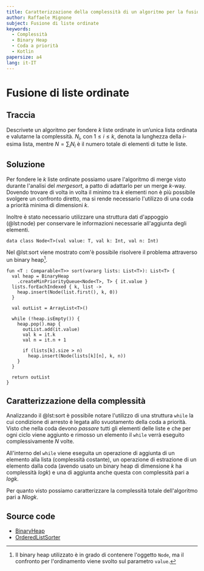 ```yaml
---
title: Caratterizzazione della complessità di un algoritmo per la fusione di liste ordinate
author: Raffaele Mignone
subject: Fusione di liste ordinate
keywords:
  - Complessità
  - Binary Heap
  - Coda a priorità
  - Kotlin
papersize: a4
lang: it-IT
---
```


# Fusione di liste ordinate

## Traccia

Descrivete un algoritmo per fondere $k$ liste ordinate in un’unica lista ordinata e valutarne la complessità. 
$N_i$, con $1 \le i \le k$, denota la lunghezza della $i$-esima lista, mentre $N = \sum_i N_i$ è il numero totale di elementi di tutte le liste.

## Soluzione

Per fondere le $k$ liste ordinate possiamo usare l'algoritmo di merge visto durante l'analisi del *mergesort*, a patto di adattarlo per un merge $k$-way.
Dovendo trovare di volta in volta il minimo tra $k$ elementi non è più possibile svolgere un confronto diretto, ma si rende necessario l'utilizzo di una coda a priorità minima di dimensioni $k$.

Inoltre è stato necessario utilizzare una struttura dati d'appoggio (@lst:node) per conservare le informazioni necessarie all'aggiunta degli elementi.

```{#lst:node .kotlin caption="Struttura dati che contiene l'elemento d'interesse, la lista da cui è stato estratto e la posizione in quest'ultima."}
data class Node<T>(val value: T, val k: Int, val n: Int)
```

Nel @lst:sort viene mostrato com'è possibile risolvere il problema attraverso un binary heap[^compare-by].

[^compare-by]: Il binary heap utilizzato è in grado di contenere l'oggetto `Node`, ma il confronto per l'ordinamento viene svolto sul parametro `value`.

```{#lst:sort .kotlin caption="Algoritmo di fusione mediante binary heap"}
fun <T : Comparable<T>> sort(vararg lists: List<T>): List<T> {
  val heap = BinaryHeap
    .createMinPriorityQueue<Node<T>, T> { it.value }
  lists.forEachIndexed { k, list ->
    heap.insert(Node(list.first(), k, 0))
  }

  val outList = ArrayList<T>()

  while (!heap.isEmpty()) {
    heap.pop().map {
      outList.add(it.value)
      val k = it.k
      val n = it.n + 1

      if (lists[k].size > n)
        heap.insert(Node(lists[k][n], k, n))
    }
  }

  return outList
}
```

## Caratterizzazione della complessità

Analizzando il @lst:sort è possibile notare l'utilizzo di una struttura `while` la cui condizione di arresto è legata allo svuotamento della coda a priorità.
Visto che nella coda devono *passare* tutti gli elementi delle liste e che per ogni ciclo viene aggiunto e rimosso un elemento il `while` verrà eseguito complessivamente $N$ volte.

All'interno del `while` viene eseguita un operazione di aggiunta di un elemento alla lista (complessità costante), un operazione di estrazione di un elemento dalla coda (avendo usato un binary heap di dimensione $k$ ha complessità $logk$) e una di aggiunta anche questa con complessità pari a $logk$.

Per quanto visto possiamo caratterizzare la complessità totale dell'algoritmo pari a $Nlogk$.

## Source code

- [BinaryHeap](https://git.norangeb.it/norangebit-unisannio-computer-science/lm-tecniche-di-programmazione/src/branch/master/src/main/kotlin/it/norangeb/algorithms/datastructures/queue/priority/BinaryHeap.kt)
- [OrderedListSorter](https://git.norangeb.it/norangebit-unisannio-computer-science/lm-tecniche-di-programmazione/src/branch/master/src/main/kotlin/it/norangeb/algorithms/exercises/OrderedListSorter.kt)
